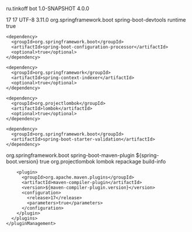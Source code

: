 <?xml version="1.0" encoding="UTF-8"?>

<project tea2="http://maven.apache.org/POM/4.0.0" xmlns:xsi="http://www.w3.org/2001/XMLSchema-instance"
         xsi:schemaLocation="http://maven.apache.org/POM/4.0.0 http://maven.apache.org/xsd/maven-4.0.0.xsd">
  <groupId>ru.tinkoff</groupId>
  <artifactId>bot</artifactId>
  <version>1.0-SNAPSHOT</version>
  <modelVersion>4.0.0</modelVersion>

  <properties>
    <maven.compiler.source>17</maven.compiler.source>
    <maven.compiler.target>17</maven.compiler.target>
    <project.build.sourceEncoding>UTF-8</project.build.sourceEncoding>
    <maven-compiler-plugin.version>3.11.0</maven-compiler-plugin.version>
  </properties>

<dependencyManagement>
  <dependencies>
    <dependency>
      <groupId>org.springframework.boot</groupId>
      <artifactId>spring-boot-devtools</artifactId>
      <scope>runtime</scope>
      <optional>true</optional>
    </dependency>

    <dependency>
      <groupId>org.springframework.boot</groupId>
      <artifactId>spring-boot-configuration-processor</artifactId>
      <optional>true</optional>
    </dependency>

    <dependency>
      <groupId>org.springframework</groupId>
      <artifactId>spring-context-indexer</artifactId>
      <optional>true</optional>
    </dependency>

    <dependency>
      <groupId>org.projectlombok</groupId>
      <artifactId>lombok</artifactId>
      <optional>true</optional>
    </dependency>

    <dependency>
      <groupId>org.springframework.boot</groupId>
      <artifactId>spring-boot-starter-validation</artifactId>
    </dependency>
  </dependencies>
</dependencyManagement>

  <build>
    <pluginManagement>
      <plugins>
        <plugin>
          <groupId>org.springframework.boot</groupId>
          <artifactId>spring-boot-maven-plugin</artifactId>
          <version>${spring-boot.version}</version>
          <configuration>
            <layers>
              <enabled>true</enabled>
            </layers>
            <excludes>
              <exclude>
                <groupId>org.projectlombok</groupId>
                <artifactId>lombok</artifactId>
              </exclude>
            </excludes>
          </configuration>
          <executions>
            <execution>
              <goals>
                <goal>repackage</goal>
                <goal>build-info</goal>
              </goals>
            </execution>
          </executions>
        </plugin>

        <plugin>
          <groupId>org.apache.maven.plugins</groupId>
          <artifactId>maven-compiler-plugin</artifactId>
          <version>${maven-compiler-plugin.version}</version>
          <configuration>
            <release>17</release>
            <parameters>true</parameters>
          </configuration>
        </plugin>
      </plugins>
    </pluginManagement>
  </build>
</project>
